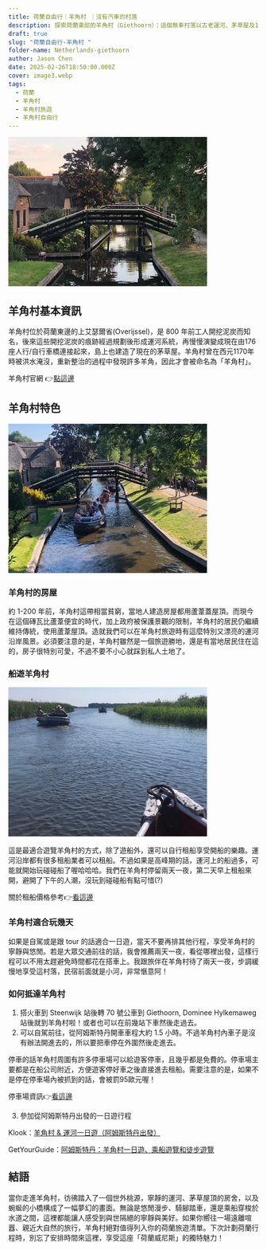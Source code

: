 ```yaml
---
title: 荷蘭自由行｜羊角村 ｜沒有汽車的村落
description: 探索荷蘭東部的羊角村（Giethoorn）：這個無車村落以古老運河、茅草屋及176座橋梁展現獨特魅力，是百萬遊客嚮往的悠閒度假勝地
draft: true
slug: "荷蘭自由行-羊角村 "
folder-name: Netherlands-giethoorn
author: Jason Chen
date: 2025-02-26T18:50:00.000Z
cover: image3.webp
tags:
  - 荷蘭
  - 羊角村
  - 羊角村旅遊
  - 羊角村自由行
---
```

![](image3.webp)

## 羊角村基本資訊

羊角村位於荷蘭東邊的上艾瑟爾省(Overijssel)，是 800 年前工人開挖泥炭而知名，後來這些開挖泥炭的痕跡經過規劃後形成運河系統，再慢慢演變成現在由176座人行/自行車橋連接起來，島上也建造了現在的茅草屋。羊角村曾在西元1170年時被洪水淹沒，重新整治的過程中發現許多羊角，因此才會被命名為「羊角村」。

羊角村官網 👉[點這邊](https://giethoornvillage.com/)

## 羊角村特色

![](image2.webp)

### [](https://giethoornvillage.com/)[](https://giethoornvillage.com/)**羊角村的房屋**

約 1-200 年前，羊角村這帶相當貧窮，當地人建造房屋都用蘆葦蓋屋頂。而現今在這個磚瓦比蘆葦便宜的時代，加上政府被保護景觀的限制，羊角村的居民仍繼續維持傳統，使用蘆葦屋頂。造就我們可以在羊角村旅遊時有這麼特別又漂亮的運河沿岸風景。必須要注意的是，羊角村雖然是一個旅遊勝地，還是有當地居民住在這的，房子很特別可愛，不過不要不小心就踩到私人土地了。

### **船遊羊角村**

![](image1.webp)

這是最適合遊覽羊角村的方式，除了遊船外，還可以自行租船享受開船的樂趣。運河沿岸都有很多租船業者可以租船。不過如果是高峰期的話，運河上的船過多，可能就開始玩碰碰船了喔哈哈哈。我們在羊角村停留兩天一夜，第二天早上租船來開，避開了下午的人潮，沒玩到碰碰船有點可惜(?)

關於租船價格參考👉[看這邊](https://giethoornvillage.com/rent-a-boat-in-giethoorn/)

### **羊角村適合玩幾天**

如果是自駕或是跟 tour 的話適合一日遊，當天不要再排其他行程，享受羊角村的寧靜與悠閒。若是大眾交通前往的話，我會推薦兩天一夜，看從哪裡出發，這樣行程可以不用太趕避免時間都花在搭車上。我跟旅伴在羊角村待了兩天一夜，步調緩慢地享受這村落，民宿前面就是小河，非常愜意阿！

### **如何抵達羊角村**

1. 搭火車到 Steenwijk 站後轉 70 號公車到 Giethoorn, Dominee Hylkemaweg 站後就到羊角村啦！或者也可以在前幾站下車然後走過去。
2. 可以自駕前往，從阿姆斯特丹開車車程大約 1.5 小時。不過羊角村內車子是沒有辦法開進去的，所以要把車停在外圍然後走進去。

停車的話羊角村周圍有許多停車場可以給遊客停車，且幾乎都是免費的。停車場主要都是在船公司附近，方便遊客停好車之後直接進去租船。需要注意的是，如果不是停在停車場內被抓到的話，會被罰95歐元喔！

停車場資訊👉[看這邊](https://giethoornvillage.com/giethoorn-parking/)

3. 參加從阿姆斯特丹出發的一日遊行程

Klook：[羊角村 & 運河一日遊（阿姆斯特丹出發）](https://klook.tp.st/KShvB7Eh)

GetYourGuide：[阿姆斯特丹：羊角村一日遊、乘船遊覽和徒步遊覽](https://getyourguide.tp.st/UxSGyIXI)

## [](https://getyourguide.tp.st/UxSGyIXI)結語

[](https://giethoornvillage.com/rent-a-boat-in-giethoorn/)[](https://giethoornvillage.com/rent-a-boat-in-giethoorn/)[](https://giethoornvillage.com/)當你走進羊角村，彷彿踏入了一個世外桃源，寧靜的運河、茅草屋頂的房舍，以及蜿蜒的小橋構成了一幅夢幻的畫面。無論是悠閒漫步、騎腳踏車，還是乘船穿梭於水道之間，這裡都能讓人感受到與世隔絕的寧靜與美好。如果你嚮往一場遠離喧囂、親近大自然的旅行，羊角村絕對值得列入你的荷蘭旅遊清單。下次計劃荷蘭行程時，別忘了安排時間來這裡，享受這座「荷蘭威尼斯」的獨特魅力！
